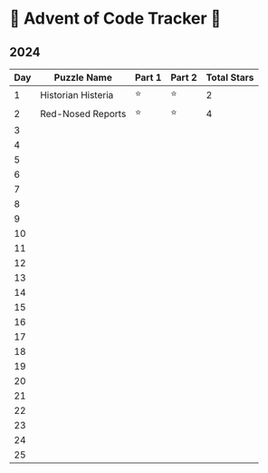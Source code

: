 # 🎄 Advent of Code Tracker 🎄

## 2024

| Day  | Puzzle Name         | Part 1 | Part 2 | Total Stars |
|------|---------------------|-----------|-----------|-------------|
| 1 | Historian Histeria | ⭐ | ⭐ | 2 |
| 2 | Red-Nosed Reports | ⭐ | ⭐ | 4 |
| 3 |        |           |  | |
| 4 |        |           |  | |
| 5 |        |           |  | |
| 6 |        |           |  | |
| 7 |        |           |  | |
| 8 |        |           |  | |
| 9 |        |           |  | |
| 10|        |           |  | |
| 11|        |           |  | |
| 12|        |           |  | |
| 13|        |           |  | |
| 14|        |           |  | |
| 15|        |           |  | |
| 16|        |           |  | |
| 17|        |           |  | |
| 18|        |           |  | |
| 19|        |           |  | |
| 20|        |           |  | |
| 21|        |           |  | |
| 22|        |           |  | |
| 23|        |           |  | |
| 24|        |           |  | |
| 25|        |           |  | |
